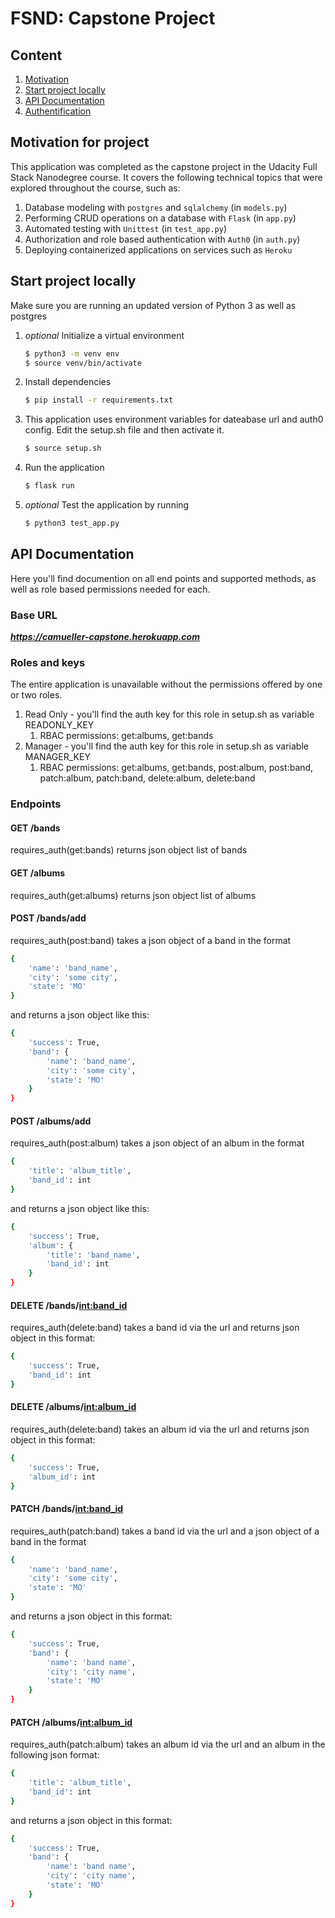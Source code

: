 # FSND: Capstone Project

## Content

1. [Motivation](#motivation)
2. [Start project locally](#startlocal)
3. [API Documentation](#api)
4. [Authentification](#authentification)

<a name="motivation"></a>
## Motivation for project

This application was completed as the capstone project in the Udacity Full Stack Nanodegree course.
It covers the following technical topics that were explored throughout the course, such as:

1. Database modeling with `postgres` and `sqlalchemy` (in `models.py`)
2. Performing CRUD operations on a database with `Flask` (in `app.py`)
3. Automated testing with `Unittest` (in `test_app.py`)
4. Authorization and role based authentication with `Auth0` (in `auth.py`)
5. Deploying containerized applications on services such as `Heroku`

<a name="startlocal"></a>
## Start project locally

Make sure you are running an updated version of Python 3 as well as postgres

1. *optional* Initialize a virtual environment
    ```bash
    $ python3 -m venv env
    $ source venv/bin/activate
    ```
2. Install dependencies
    ```bash
    $ pip install -r requirements.txt
    ```
3. This application uses environment variables for dateabase url and auth0 config. Edit the setup.sh file and then activate it.
    ```bash
    $ source setup.sh
    ```
4. Run the application
    ```bash
    $ flask run
    ```
5. *optional* Test the application by running
    ```bash
    $ python3 test_app.py
    ```

<a name="api"></a>
## API Documentation

Here you'll find documention on all end points and supported methods, as well as role based permissions needed for each.

### Base URL
**_https://camueller-capstone.herokuapp.com_**

### Roles and keys

The entire application is unavailable without the permissions offered by one or two roles. 

1. Read Only - you'll find the auth key for this role in setup.sh as variable READONLY_KEY
    1. RBAC permissions: get:albums, get:bands
2. Manager - you'll find the auth key for this role in setup.sh as variable MANAGER_KEY
    1. RBAC permissions: get:albums, get:bands, post:album, post:band, patch:album, patch:band, delete:album, delete:band

### Endpoints

#### GET /bands
requires_auth(get:bands)
returns json object list of bands

#### GET /albums
requires_auth(get:albums)
returns json object list of albums

#### POST /bands/add
requires_auth(post:band)
takes a json object of a band in the format 
```bash
{
    'name': 'band_name',
    'city': 'some city',
    'state': 'MO'
}
```
and returns a json object like this:
```bash
{
    'success': True,
    'band': {
        'name': 'band_name',
        'city': 'some city',
        'state': 'MO'
    }
}
```

#### POST /albums/add
requires_auth(post:album)
takes a json object of an album in the format 
```bash
{
    'title': 'album_title',
    'band_id': int
}
```
and returns a json object like this:
```bash
{
    'success': True,
    'album': {
        'title': 'band_name',
        'band_id': int
    }
}
```

#### DELETE /bands/<int:band_id>
requires_auth(delete:band)
takes a band id via the url and returns json object in this format:
```bash
{
    'success': True,
    'band_id': int
}
```

#### DELETE /albums/<int:album_id>
requires_auth(delete:band)
takes an album id via the url and returns json object in this format:
```bash
{
    'success': True,
    'album_id': int
}
```

#### PATCH /bands/<int:band_id>
requires_auth(patch:band)
takes a band id via the url and a json object of a band in the format 
```bash
{
    'name': 'band_name',
    'city': 'some city',
    'state': 'MO'
}
```
and returns a json object in this format:
```bash
{
    'success': True,
    'band': {
        'name': 'band name',
        'city': 'city name',
        'state': 'MO'
    }
}
```

#### PATCH /albums/<int:album_id>
requires_auth(patch:album)
takes an album id via the url and an album in the following json format:
```bash
{
    'title': 'album_title',
    'band_id': int
}
```
and returns a json object in this format:
```bash
{
    'success': True,
    'band': {
        'name': 'band name',
        'city': 'city name',
        'state': 'MO'
    }
}
```
